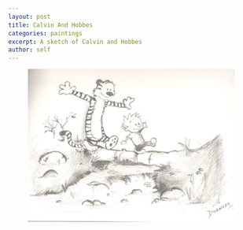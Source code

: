 ```yaml
---
layout: post
title: Calvin And Hobbes
categories: paintings
excerpt: A sketch of Calvin and Hobbes
author: self
---
```


<figure>
	<img src="/images/paintings/calvin-and-hobbes.jpg" alt="image">
</figure>
